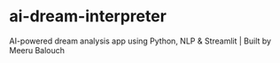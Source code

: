 # ai-dream-interpreter
AI-powered dream analysis app using Python, NLP &amp; Streamlit | Built by Meeru Balouch
